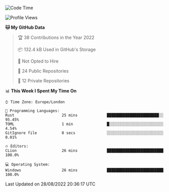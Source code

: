 <!--START_SECTION:waka-->
![Code Time](http://img.shields.io/badge/Code%20Time-224%20hrs%207%20mins-blue)

![Profile Views](http://img.shields.io/badge/Profile%20Views-0-blue)

**🐱 My GitHub Data** 

> 🏆 38 Contributions in the Year 2022
 > 
> 📦 132.4 kB Used in GitHub's Storage 
 > 
> 🚫 Not Opted to Hire
 > 
> 📜 24 Public Repositories 
 > 
> 🔑 12 Private Repositories  
 > 
📊 **This Week I Spent My Time On** 

```text
⌚︎ Time Zone: Europe/London

💬 Programming Languages: 
Rust                     25 mins             ███████████████████████░░   95.45% 
TOML                     1 min               █░░░░░░░░░░░░░░░░░░░░░░░░   4.54% 
GitIgnore file           0 secs              ░░░░░░░░░░░░░░░░░░░░░░░░░   0.01%

🔥 Editors: 
CLion                    26 mins             █████████████████████████   100.0%

💻 Operating System: 
Windows                  26 mins             █████████████████████████   100.0%

```


 Last Updated on 28/08/2022 20:36:17 UTC
<!--END_SECTION:waka-->
